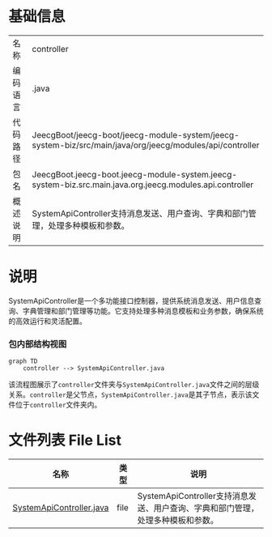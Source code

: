 # 基础信息

|      |      |
|------|------|
| 名称 | controller |
| 编码语言 | .java |
| 代码路径 | JeecgBoot/jeecg-boot/jeecg-module-system/jeecg-system-biz/src/main/java/org/jeecg/modules/api/controller |
| 包名 | JeecgBoot.jeecg-boot.jeecg-module-system.jeecg-system-biz.src.main.java.org.jeecg.modules.api.controller |
| 概述说明 | SystemApiController支持消息发送、用户查询、字典和部门管理，处理多种模板和参数。 |

# 说明

SystemApiController是一个多功能接口控制器，提供系统消息发送、用户信息查询、字典管理和部门管理等功能。它支持处理多种消息模板和业务参数，确保系统的高效运行和灵活配置。


### 包内部结构视图

```mermaid
graph TD
    controller --> SystemApiController.java
```

该流程图展示了`controller`文件夹与`SystemApiController.java`文件之间的层级关系。`controller`是父节点，`SystemApiController.java`是其子节点，表示该文件位于`controller`文件夹内。

# 文件列表 File List

| 名称   | 类型  | 说明 |
|-------|------|-------------|
| [SystemApiController.java](SystemApiController.md) | file | SystemApiController支持消息发送、用户查询、字典和部门管理，处理多种模板和参数。 |


